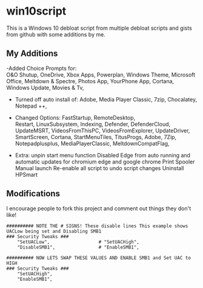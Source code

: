 # win10script
This is a Windows 10 debloat script from multiple debloat scripts and gists from github with some additions by me.


## My Additions

-Added Choice Prompts for:          
         O&O Shutup, 
         OneDrive, 
         Xbox Apps, 
         Powerplan, 
         Windows Theme, 
         Microsoft Office, 
         Meltdown & Spectre, 
         Photos App, 
         YourPhone App,
         Cortana,
         Windows Update,
         Movies & Tv,

 - Turned off auto install of: 
         Adobe, 
         Media Player Classic,
         7zip, 
         Chocalatey, 
         Notepad ++, 
   
 - Changed Options: 
         FastStartup, 
         RemoteDesktop,              
         Restart,
         LinuxSubsystem,
         Indexing,
         Defender, 
         DefenderCloud,
         UpdateMSRT,
         VideosFromThisPC,
         VideosFromExplorer,
         UpdateDriver,
         SmartScreen,
         Cortana,
         StartMenuTiles,
         TitusProgs,
         Adobe,
         7Zip,
         Notepadplusplus,
         MediaPlayerClassic,
         MeltdownCompatFlag,

- Extra: 
         unpin start menu function 
         Disabled Edge from auto running and automatic updates for chromium edge and google chrome
         Print Spooler Manual launch
         Re-enable all script to undo script changes
	 Uninstall HPSmart
         

## Modifications
I encourage people to fork this project and comment out things they don't like!

```
########## NOTE THE # SIGNS! These disable lines This example shows UACLow being set and Disabling SMB1
### Security Tweaks ###
	"SetUACLow",                  # "SetUACHigh",
	"DisableSMB1",                # "EnableSMB1",

########## NOW LETS SWAP THESE VALUES AND ENABLE SMB1 and Set UAC to HIGH
### Security Tweaks ###
	"SetUACHigh",
	"EnableSMB1",
```
